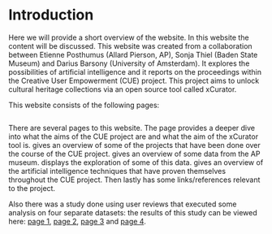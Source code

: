 # Introduction

Here we will provide a short overview of the website. In this website the content will be discussed. This website was created from a collaboration between Etienne Posthumus (Allard Pierson, AP), Sonja Thiel (Baden State Museum) and Darius Barsony (University of Amsterdam). It explores the possibilities of artificial intelligence and it reports on the proceedings within the Creative User Empowerment (CUE) project. This project aims to unlock cultural heritage collections via an open source tool called xCurator. 

This website consists of the following pages:

```{tableofcontents}

```

There are several pages to this website. The page [](cue.md) provides a deeper dive into what the aims of the CUE project are and what the aim of the xCurator tool is. [](projects.md) gives an overview of some of the projects that have been done over the course of the CUE project. [](data.md) gives an overview of some data from the AP museum. [](notebooks/data_exploration.ipynb) displays the exploration of some of this data. [](ai.md) gives an overview of the artificial intelligence techniques that have proven themselves throughout the CUE project. Then lastly [](misc.md) has some links/references relevant to the project.

Also there was a study done using user reviews that executed some analysis on four separate datasets: the results of this study can be viewed here: [page 1](Clustering%20-%20Dataset%20%231.html), [page 2](assets/Clustering%20-%20Dataset%20%232.html), [page 3](assets/Clustering%20-%20Dataset%20%233.html) and [page 4](assets/Clustering%20-%20Dataset%20%234.html). 
